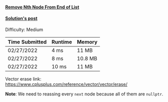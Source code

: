 #### [Remove Nth Node From End of List](https://leetcode.com/problems/remove-nth-node-from-end-of-list/)

#### [Solution's post](https://leetcode.com/problems/remove-nth-node-from-end-of-list/discuss/1803776/c-easiest-solution-using-vectors-4ms)

Difficulty: Medium

| Time Submitted | Runtime | Memory  |
|----------------|---------|---------|
| 02/27/2022     | 4 ms    | 11 MB   |
| 02/27/2022     | 8 ms    | 10.8 MB |
| 02/27/2022     | 10 ms   | 11 MB   |

Vector erase link: https://www.cplusplus.com/reference/vector/vector/erase/ 

**Note**: We need to reassing every `next` node because all of them are `nullptr`.